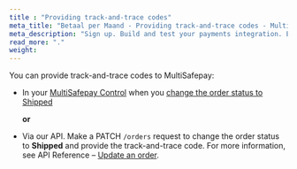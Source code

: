 ```yaml
---
title : "Providing track-and-trace codes"
meta_title: "Betaal per Maand - Providing track-and-trace codes - MultiSafepay Docs"
meta_description: "Sign up. Build and test your payments integration. Explore our products and services. Use our API Reference, SDKs, and wrappers. Get support."
read_more: "."
weight: 
---
```


You can provide track-and-trace codes to MultiSafepay:

- In your [MultiSafepay Control](https://merchant.multisafepay.com) when you [change the order status to Shipped](/payment-methods/billing-suite/betaalpermaand/faq/changing-order-status-to-shipped/)  

  **or**  

- Via our API. Make a PATCH `/orders` request to change the order status to **Shipped** and provide the track-and-trace code. For more information, see API Reference – [Update an order](https://docs.multisafepay.com/api/#update-an-order).